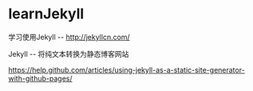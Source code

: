 # learnJekyll
学习使用Jekyll  --  http://jekyllcn.com/

Jekyll -- 将纯文本转换为静态博客网站

https://help.github.com/articles/using-jekyll-as-a-static-site-generator-with-github-pages/


